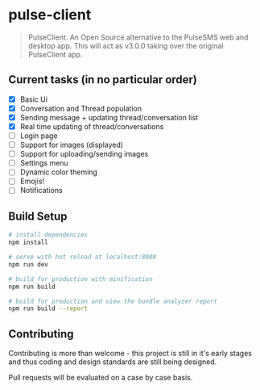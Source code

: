 # pulse-client

> PulseClient. An Open Source alternative to the PulseSMS web and desktop app. 
> This will act as v3.0.0 taking over the original PulseClient app.

## Current tasks (in no particular order)
- [x] Basic Ui
- [x] Conversation and Thread population
- [x] Sending message + updating thread/conversation list
- [x] Real time updating of thread/conversations
- [ ] Login page
- [ ] Support for images (displayed)
- [ ] Support for uploading/sending images
- [ ] Settings menu
- [ ] Dynamic color theming
- [ ] Emojis!
- [ ] Notifications

## Build Setup

``` bash
# install dependencies
npm install

# serve with hot reload at localhost:8080
npm run dev

# build for production with minification
npm run build

# build for production and view the bundle analyzer report
npm run build --report
```

## Contributing
Contributing is more than welcome - this project is still in it's early stages and thus coding and design standards are still being designed.

Pull requests will be evaluated on a case by case basis.

